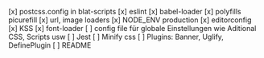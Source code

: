[x] postcss.config in blat-scripts
[x] eslint
[x] babel-loader
[x] polyfills picurefill
[x] url, image loaders
[x] NODE_ENV production
[x] editorconfig
[x] KSS
[x] font-loader
[ ] config file für globale Einstellungen wie Aditional CSS, Scripts usw
[ ] Jest
[ ] Minify css
[ ] Plugins: Banner, Uglify, DefinePlugin
[ ] README
